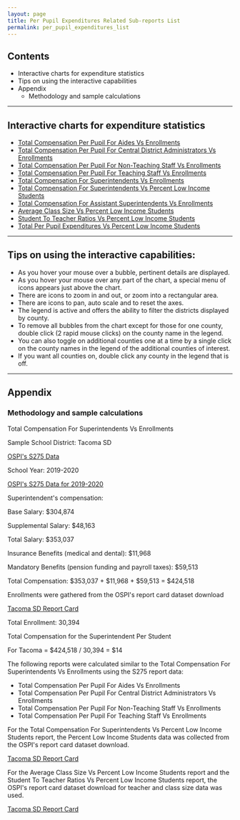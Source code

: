 ```yaml
---
layout: page
title: Per Pupil Expenditures Related Sub-reports List
permalink: per_pupil_expenditures_list
---
```


## Contents
- Interactive charts for expenditure statistics
- Tips on using the interactive capabilities
- Appendix
    - Methodology and sample calculations

___

## Interactive charts for expenditure statistics
- [Total Compensation Per Pupil For Aides Vs Enrollments](aides_total_compensation_per_pupil)
- [Total Compensation Per Pupil For Central District Administrators Vs Enrollments](central_district_administrators_total_compensation_per_pupil)
- [Total Compensation Per Pupil For Non-Teaching Staff Vs Enrollments](non_teaching_staff_total_compensation_per_pupil)
- [Total Compensation Per Pupil For Teaching Staff Vs Enrollments](teaching_staff_total_compensation_per_pupil)
- [Total Compensation For Superintendents Vs Enrollments](superintendents_total_compensation)
- [Total Compensation For Superintendents Vs Percent Low Income Students](superintendents_total_compensation_vs_low_income_students)
- [Total Compensation For Assistant Superintendents Vs Enrollments](assistant_superintendents_total_compensation)
- [Average Class Size Vs Percent Low Income Students](average_class_size)
- [Student To Teacher Ratios Vs Percent Low Income Students](students_per_teacher)
- [Total Per Pupil Expenditures Vs Percent Low Income Students](total_expenditures_per_pupil)

___

## Tips on using the interactive capabilities:
- As you hover your mouse over a bubble, pertinent details are displayed.
- As you hover your mouse over any part of the chart, a special menu of icons appears just above the chart. 
- There are icons to zoom in and out, or zoom into a rectangular area.
- There are icons to pan, auto scale and to reset the axes.
- The legend is active and offers the ability to filter the districts displayed by county.
- To remove all bubbles from the chart except for those for one county, double click (2 rapid mouse clicks) on the county name in the legend.
- You can also toggle on additional counties one at a time by a single click on the county names in the legend of the additional counties of interest.
- If you want all counties on, double click any county in the legend that is off.

___

## Appendix
### Methodology and sample calculations

Total Compensation For Superintendents Vs Enrollments

Sample School District: Tacoma SD

[OSPI's S275 Data](https://www.k12.wa.us/safs-database-files)

School Year: 2019-2020

[OSPI's S275 Data for 2019-2020](https://www.k12.wa.us/sites/default/files/public/safs/pub/per/1920/Washington_State_School_Personnel_-_School_Year_2019-2020.pdf)

Superintendent's compensation:

Base Salary: $304,874

Supplemental Salary: $48,163

Total Salary: $353,037

Insurance Benefits (medical and dental): $11,968

Mandatory Benefits (pension funding and payroll taxes): $59,513

Total Compensation: $353,037 + $11,968 + $59,513 = $424,518

Enrollments were gathered from the OSPI's report card dataset download

[Tacoma SD Report Card](https://washingtonstatereportcard.ospi.k12.wa.us/ReportCard/ViewSchoolOrDistrict/100261)

Total Enrollment: 30,394

Total Compensation for the Superintendent Per Student

For Tacoma = $424,518 / 30,394 = $14

The following reports were calculated similar to the Total Compensation For Superintendents Vs Enrollments using the S275 report data:
- Total Compensation Per Pupil For Aides Vs Enrollments
- Total Compensation Per Pupil For Central District Administrators Vs Enrollments
- Total Compensation Per Pupil For Non-Teaching Staff Vs Enrollments
- Total Compensation Per Pupil For Teaching Staff Vs Enrollments

For the Total Compensation For Superintendents Vs Percent Low Income Students report, the Percent Low Income Students data was collected from the OSPI's report card dataset download.

[Tacoma SD Report Card](https://washingtonstatereportcard.ospi.k12.wa.us/ReportCard/ViewSchoolOrDistrict/100261)

For the Average Class Size Vs Percent Low Income Students report and the Student To Teacher Ratios Vs Percent Low Income Students report, the OSPI's report card dataset download for teacher and class size data was used.

[Tacoma SD Report Card](https://washingtonstatereportcard.ospi.k12.wa.us/ReportCard/ViewSchoolOrDistrict/100261)

